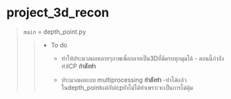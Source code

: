 # project_3d_recon
> `main` = depth_point.py
>
>> - To do
>>     - ทำให้ประมวลผลหลายๆภาพเพื่อกลายเป็น3Dที่มีครบทุกมุมได้ - ตอนนี้กำลังทำICP **กำลังทำ**
>>   
>>     - ประมวลผลเเบบ multiprocessing **กำลังทำ** -ทำได้เเล้วในdepth_pointเเต่กับicpยังไม่ได้ทำเพราะจะเป็นการไม่คุ้ม






